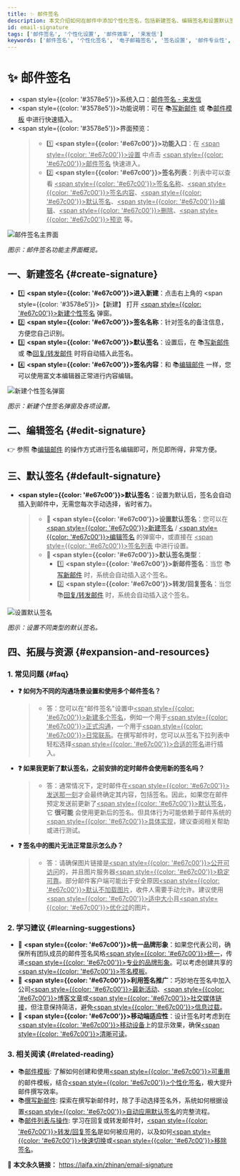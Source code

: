 ```yaml
---
title: ✨ 邮件签名
description: 本文介绍如何在邮件中添加个性化签名，包括新建签名、编辑签名和设置默认签名等操作步骤。通过本文，您将学会如何在写新邮件或回复转发邮件时快速插入个性化签名，提升邮件的专业度和个性化。
id: email-signature
tags: ['邮件签名', '个性化设置', '邮件效率', '来发信']
keywords: ['邮件签名', '个性化签名', '电子邮箱签名', '签名设置', '邮件专业性', '来发信']
---
```


# ✨ 邮件签名

- <span style={{color: '#3578e5'}}>系统入口</span>：[邮件签名 - 来发信](https://web.laifaxin.com/settings/signatures)
- <span style={{color: '#3578e5'}}>功能说明</span>：可在 📚[写新邮件](./compose-new-email) 或 📚[邮件模板](./email-templates) 中进行快速插入。
- <span style={{color: '#3578e5'}}>界面预览</span>：
  > - 1️⃣ **<span style={{color: '#e67c00'}}>功能入口</span>**：在 <u><span style={{color: '#e67c00'}}>设置</span></u> 中点击 <u><span style={{color: '#e67c00'}}>邮件签名</span></u> 快速进入。
  > - 2️⃣ **<span style={{color: '#e67c00'}}>签名列表</span>**：列表中可以查看 <u><span style={{color: '#e67c00'}}>签名名称</span></u>、<u><span style={{color: '#e67c00'}}>签名内容</span></u>、<u><span style={{color: '#e67c00'}}>默认签名</span></u>、<u><span style={{color: '#e67c00'}}>编辑</span></u>、<u><span style={{color: '#e67c00'}}>删除</span></u>、<u><span style={{color: '#e67c00'}}>预览</span></u> 等。

![邮件签名主界面](https://cos.files.maozhishi.com/data/web/web-files/img/20241025134813.png)

_图示：邮件签名功能主界面概览。_

## 一、新建签名 {#create-signature}

- 1️⃣ **<span style={{color: '#e67c00'}}>进入新建</span>**：点击右上角的 <span style={{color: '#3578e5'}}>【新建】</span> 打开 <u><span style={{color: '#e67c00'}}>新建个性签名</span></u> 弹窗。
- 2️⃣ **<span style={{color: '#e67c00'}}>签名名称</span>**：针对签名的备注信息，方便您自己识别。
- 3️⃣ **<span style={{color: '#e67c00'}}>默认签名</span>**：设置后，在 📚[写新邮件](./compose-new-email) 或 📚[回复/转发邮件](./email-list#reply-forward) 时将自动插入此签名。
- 4️⃣ **<span style={{color: '#e67c00'}}>签名内容</span>**：和 📚[编辑邮件](./email-editing) 一样，您可以使用富文本编辑器正常进行内容编辑。

![新建个性签名弹窗](https://cos.files.maozhishi.com/data/web/web-files/img/20241025135654.png)

_图示：新建个性签名弹窗及各项设置。_

## 二、编辑签名 {#edit-signature}

👉 参照 📚[编辑邮件](./email-editing) 的操作方式进行签名编辑即可，所见即所得，非常方便。

## 三、默认签名 {#default-signature}

- **<span style={{color: '#e67c00'}}>默认签名</span>**：设置为默认后，签名会自动插入到邮件中，无需您每次手动选择，省时省力。
  > - 🌟 **<span style={{color: '#e67c00'}}>设置默认签名</span>**：您可以在 [<u><span style={{color: '#e67c00'}}>新建签名</span></u>](#create-signature) / [<u><span style={{color: '#e67c00'}}>编辑签名</span></u>](#edit-signature) 的弹窗中，或直接在 <u><span style={{color: '#e67c00'}}>签名列表</span></u> 中进行设置。
  > - 🌟 **<span style={{color: '#e67c00'}}>默认签名类型</span>**：
  >   - 1️⃣ **<span style={{color: '#e67c00'}}>新邮件签名</span>**：当您 📚[写新邮件](./compose-new-email) 时，系统会自动插入这个签名。
  >   - 2️⃣ **<span style={{color: '#e67c00'}}>转发/回复签名</span>**：当您 📚[回复/转发邮件](./email-list#reply-forward) 时，系统会自动插入这个签名。

![设置默认签名](https://cos.files.maozhishi.com/data/web/web-files/img/20241025141714.png)

_图示：设置不同类型的默认签名。_

## 四、拓展与资源 {#expansion-and-resources}

### 1. 常见问题 {#faq}

- **❓ 如何为不同的沟通场景设置和使用多个邮件签名？**
  > - 答：您可以在"邮件签名"设置中<u><span style={{color: '#e67c00'}}>新建多个签名</span></u>，例如一个用于<u><span style={{color: '#e67c00'}}>正式沟通</span></u>，一个用于<u><span style={{color: '#e67c00'}}>日常联系</span></u>。在撰写邮件时，您可以从签名下拉列表中轻松选择<u><span style={{color: '#e67c00'}}>合适的签名</span></u>进行插入。
- **❓ 如果我更新了默认签名，之前安排的定时邮件会使用新的签名吗？**
  > - 答：通常情况下，定时邮件在<u><span style={{color: '#e67c00'}}>发送那一刻</span></u>才会最终确定其内容，包括签名。因此，如果您在邮件预定发送前更新了<u><span style={{color: '#e67c00'}}>默认签名</span></u>，它 **很可能** 会使用更新后的签名。但具体行为可能依赖于邮件系统的<u><span style={{color: '#e67c00'}}>具体实现</span></u>，建议查阅相关帮助或进行测试。
- **❓ 签名中的图片无法正常显示怎么办？**
  > - 答：请确保图片链接是<u><span style={{color: '#e67c00'}}>公开可访问</span></u>的，并且图片服务器<u><span style={{color: '#e67c00'}}>稳定可靠</span></u>。部分邮件客户端可能出于安全原因<u><span style={{color: '#e67c00'}}>默认不加载图片</span></u>，收件人需要手动允许。建议使用<u><span style={{color: '#e67c00'}}>适中大小</span></u>且<u><span style={{color: '#e67c00'}}>优化过</span></u>的图片。

### 2. 学习建议 {#learning-suggestions}

- 🎯 **<span style={{color: '#e67c00'}}>统一品牌形象</span>**：如果您代表公司，确保所有团队成员的邮件签名风格<u><span style={{color: '#e67c00'}}>统一</span></u>，传递<u><span style={{color: '#e67c00'}}>专业的品牌形象</span></u>。可以考虑创建共享的<u><span style={{color: '#e67c00'}}>签名模板</span></u>。
- 🎯 **<span style={{color: '#e67c00'}}>利用签名推广</span>**：巧妙地在签名中加入公司<u><span style={{color: '#e67c00'}}>最新活动</span></u>、<u><span style={{color: '#e67c00'}}>博客文章</span></u>或<u><span style={{color: '#e67c00'}}>社交媒体链接</span></u>，但注意保持简洁，避免<u><span style={{color: '#e67c00'}}>信息过载</span></u>。
- 🎯 **<span style={{color: '#e67c00'}}>移动端适应性</span>**：设计签名时考虑到在<u><span style={{color: '#e67c00'}}>移动设备</span></u>上的显示效果，确保<u><span style={{color: '#e67c00'}}>清晰可读</span></u>。

### 3. 相关阅读 {#related-reading}

- 📚[邮件模板](./email-templates): 了解如何创建和使用<u><span style={{color: '#e67c00'}}>可重用</span></u>的邮件模板，结合<u><span style={{color: '#e67c00'}}>个性化签名</span></u>，极大提升邮件撰写效率。
- 📚[撰写新邮件](./compose-new-email): 探索在撰写新邮件时，除了手动选择签名外，系统如何根据设置<u><span style={{color: '#e67c00'}}>自动应用默认签名</span></u>的完整流程。
- 📚[邮件列表与操作](./email-list#reply-forward): 学习在回复或转发邮件时，<u><span style={{color: '#e67c00'}}>转发/回复签名</span></u>是如何被应用的，以及如何<u><span style={{color: '#e67c00'}}>快速切换</span></u>或<u><span style={{color: '#e67c00'}}>移除签名</span></u>。

🔗 **本文永久链接：** https://laifa.xin/zhinan/email-signature
